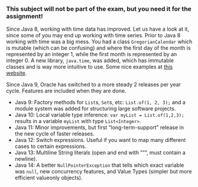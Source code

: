 
<hint>
 <h3> This subject will <b>not</b> be part of the exam, but you need it for the assignment! </h3>
</hint>

Since Java 8, working with time data has improved. Let us have a look at it, since some of you may end up working with time series. Prior to Java 8 working with time was a big mess. You had a class `GregorianCalendar` which is mutable (which can be confusing) and where the first day of the month is represented by an integer 1, while the first month is represented by an integer 0.
A new library, `java.time`, was added, which has immutable classes and is way more intuitive to use. Some nice examples at [this website](http://javarevisited.blogspot.nl/2015/03/20-examples-of-date-and-time-api-from-Java8.html).

Since Java 9, Oracle has switched to a more steady 2 releases per year cycle. Features are included when they are done.
- Java 9: Factory methods for `List`s, `Set`s, etc: `List.of(1, 2, 3);` and a module system was added for structuring large software projects.
- Java 10: Local variable type inference: `var myList = List.of(1,2,3);` results in a variable `myList` with type `List<Integer>`.
- Java 11: Minor improvements, but first “long-term-support” release in the new cycle of faster releases.
- Java 12: Switch expressions. Useful if you want to map many different cases to certain expressions.
- Java 13: Multiline String literals (open and end with ”””, must contain a newline).
- Java 14: A better `NullPointerException` that tells which exact variable was `null`, new concurrency features, and Value Types (simpler but more efficient valueonly objects).
